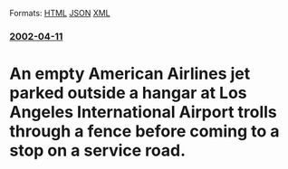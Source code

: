
Formats: [HTML](/news/2002/04/11/an-empty-american-airlines-jet-parked-outside-a-hangar-at-los-angeles-international-airport-trolls-through-a-fence-before-coming-to-a-stop-o.html)  [JSON](/news/2002/04/11/an-empty-american-airlines-jet-parked-outside-a-hangar-at-los-angeles-international-airport-trolls-through-a-fence-before-coming-to-a-stop-o.json)  [XML](/news/2002/04/11/an-empty-american-airlines-jet-parked-outside-a-hangar-at-los-angeles-international-airport-trolls-through-a-fence-before-coming-to-a-stop-o.xml)  

### [2002-04-11](/news/2002/04/11/index.md)

##### 
# An empty American Airlines jet parked outside a hangar at Los Angeles International Airport trolls through a fence before coming to a stop on a service road.



